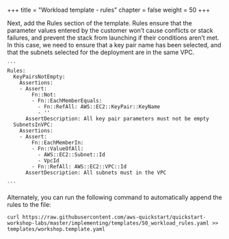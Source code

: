 ﻿+++
title = "Workload template - rules"
chapter = false
weight = 50
+++


Next, add the Rules section of the template. Rules ensure that the parameter values entered by the customer won’t cause conflicts or stack failures, and prevent the stack from launching if their conditions aren’t met. In this case, we need to ensure that a key pair name has been selected, and that the subnets selected for the deployment are in the same VPC.


	```
	Rules:
	  KeyPairsNotEmpty:
	    Assertions:
	    - Assert:
	        Fn::Not:
	        - Fn::EachMemberEquals:
	          - Fn::RefAll: AWS::EC2::KeyPair::KeyName
	          - ''
	      AssertDescription: All key pair parameters must not be empty
	  SubnetsInVPC:
	    Assertions:
	    - Assert:
	        Fn::EachMemberIn:
	        - Fn::ValueOfAll:
	          - AWS::EC2::Subnet::Id
	          - VpcId
	        - Fn::RefAll: AWS::EC2::VPC::Id
	      AssertDescription: All subnets must in the VPC

	```

Alternately, you can run the following command to automatically append the rules to the file:

```
curl https://raw.githubusercontent.com/aws-quickstart/quickstart-workshop-labs/master/implementing/templates/50_workload_rules.yaml >> templates/workshop.template.yaml
```
